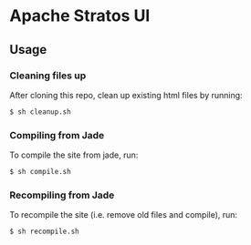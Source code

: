 # Apache Stratos UI

## Usage

### Cleaning files up

After cloning this repo, clean up existing html files by running:
```bash
$ sh cleanup.sh
```

### Compiling from Jade

To compile the site from jade, run:
```bash
$ sh compile.sh
```

### Recompiling from Jade

To recompile the site (i.e. remove old files and compile), run:
```bash
$ sh recompile.sh
```